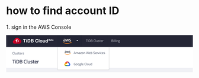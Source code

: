 # how to find account ID

<NavColumns>
<NavColumn>
<ColumnTitle>1. sign in the AWS Console<ColumnTitle>


![sign in](/media/select-cloud-provider.png)
</NavColumn>
